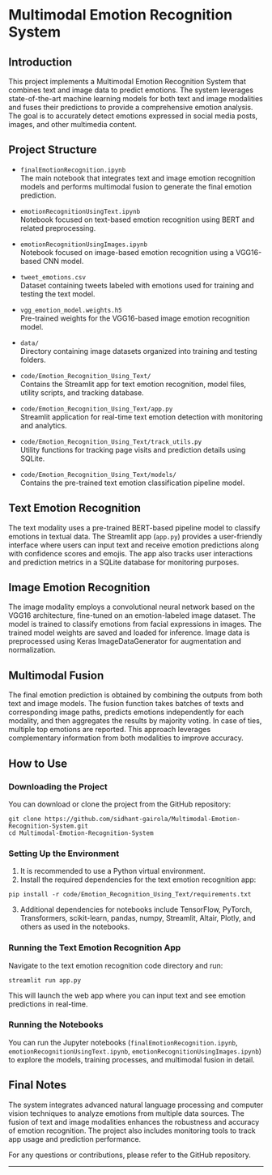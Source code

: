 # Multimodal Emotion Recognition System

## Introduction
This project implements a Multimodal Emotion Recognition System that combines text and image data to predict emotions. The system leverages state-of-the-art machine learning models for both text and image modalities and fuses their predictions to provide a comprehensive emotion analysis. The goal is to accurately detect emotions expressed in social media posts, images, and other multimedia content.

## Project Structure
- `finalEmotionRecognition.ipynb`  
  The main notebook that integrates text and image emotion recognition models and performs multimodal fusion to generate the final emotion prediction.

- `emotionRecognitionUsingText.ipynb`  
  Notebook focused on text-based emotion recognition using BERT and related preprocessing.

- `emotionRecognitionUsingImages.ipynb`  
  Notebook focused on image-based emotion recognition using a VGG16-based CNN model.

- `tweet_emotions.csv`  
  Dataset containing tweets labeled with emotions used for training and testing the text model.

- `vgg_emotion_model.weights.h5`  
  Pre-trained weights for the VGG16-based image emotion recognition model.

- `data/`  
  Directory containing image datasets organized into training and testing folders.

- `code/Emotion_Recognition_Using_Text/`  
  Contains the Streamlit app for text emotion recognition, model files, utility scripts, and tracking database.

- `code/Emotion_Recognition_Using_Text/app.py`  
  Streamlit application for real-time text emotion detection with monitoring and analytics.

- `code/Emotion_Recognition_Using_Text/track_utils.py`  
  Utility functions for tracking page visits and prediction details using SQLite.

- `code/Emotion_Recognition_Using_Text/models/`  
  Contains the pre-trained text emotion classification pipeline model.

## Text Emotion Recognition
The text modality uses a pre-trained BERT-based pipeline model to classify emotions in textual data. The Streamlit app (`app.py`) provides a user-friendly interface where users can input text and receive emotion predictions along with confidence scores and emojis. The app also tracks user interactions and prediction metrics in a SQLite database for monitoring purposes.

## Image Emotion Recognition
The image modality employs a convolutional neural network based on the VGG16 architecture, fine-tuned on an emotion-labeled image dataset. The model is trained to classify emotions from facial expressions in images. The trained model weights are saved and loaded for inference. Image data is preprocessed using Keras ImageDataGenerator for augmentation and normalization.

## Multimodal Fusion
The final emotion prediction is obtained by combining the outputs from both text and image models. The fusion function takes batches of texts and corresponding image paths, predicts emotions independently for each modality, and then aggregates the results by majority voting. In case of ties, multiple top emotions are reported. This approach leverages complementary information from both modalities to improve accuracy.

## How to Use

### Downloading the Project
You can download or clone the project from the GitHub repository:

```
git clone https://github.com/sidhant-gairola/Multimodal-Emotion-Recognition-System.git
cd Multimodal-Emotion-Recognition-System
```

### Setting Up the Environment
1. It is recommended to use a Python virtual environment.
2. Install the required dependencies for the text emotion recognition app:

```
pip install -r code/Emotion_Recognition_Using_Text/requirements.txt
```

3. Additional dependencies for notebooks include TensorFlow, PyTorch, Transformers, scikit-learn, pandas, numpy, Streamlit, Altair, Plotly, and others as used in the notebooks.

### Running the Text Emotion Recognition App
Navigate to the text emotion recognition code directory and run:

```
streamlit run app.py
```

This will launch the web app where you can input text and see emotion predictions in real-time.

### Running the Notebooks
You can run the Jupyter notebooks (`finalEmotionRecognition.ipynb`, `emotionRecognitionUsingText.ipynb`, `emotionRecognitionUsingImages.ipynb`) to explore the models, training processes, and multimodal fusion in detail.

## Final Notes
The system integrates advanced natural language processing and computer vision techniques to analyze emotions from multiple data sources. The fusion of text and image modalities enhances the robustness and accuracy of emotion recognition. The project also includes monitoring tools to track app usage and prediction performance.

For any questions or contributions, please refer to the GitHub repository.

---
